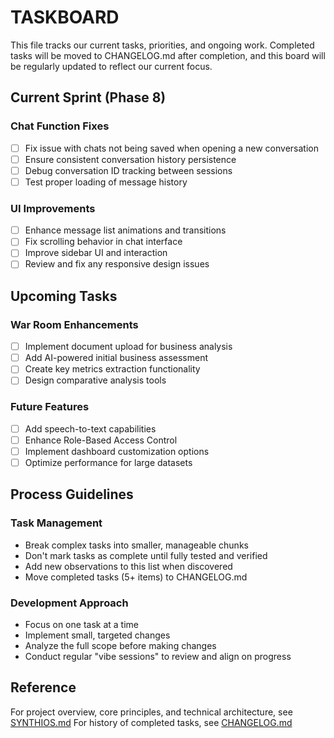 
# TASKBOARD

This file tracks our current tasks, priorities, and ongoing work. Completed tasks will be moved to CHANGELOG.md after completion, and this board will be regularly updated to reflect our current focus.

## Current Sprint (Phase 8)

### Chat Function Fixes
- [ ] Fix issue with chats not being saved when opening a new conversation
- [ ] Ensure consistent conversation history persistence
- [ ] Debug conversation ID tracking between sessions
- [ ] Test proper loading of message history

### UI Improvements
- [ ] Enhance message list animations and transitions
- [ ] Fix scrolling behavior in chat interface
- [ ] Improve sidebar UI and interaction
- [ ] Review and fix any responsive design issues

## Upcoming Tasks

### War Room Enhancements
- [ ] Implement document upload for business analysis
- [ ] Add AI-powered initial business assessment
- [ ] Create key metrics extraction functionality
- [ ] Design comparative analysis tools

### Future Features
- [ ] Add speech-to-text capabilities
- [ ] Enhance Role-Based Access Control
- [ ] Implement dashboard customization options
- [ ] Optimize performance for large datasets

## Process Guidelines

### Task Management
- Break complex tasks into smaller, manageable chunks
- Don't mark tasks as complete until fully tested and verified
- Add new observations to this list when discovered
- Move completed tasks (5+ items) to CHANGELOG.md

### Development Approach
- Focus on one task at a time
- Implement small, targeted changes
- Analyze the full scope before making changes
- Conduct regular "vibe sessions" to review and align on progress

## Reference
For project overview, core principles, and technical architecture, see [SYNTHIOS.md](./SYNTHIOS.md)
For history of completed tasks, see [CHANGELOG.md](./CHANGELOG.md)
